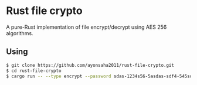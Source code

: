# Rust file crypto
A pure-Rust implementation of file encrypt/decrypt using AES 256 algorithms.

## Using

```bash
$ git clone https://github.com/ayonsaha2011/rust-file-crypto.git
$ cd rust-file-crypto
$ cargo run -- --type encrypt --password sdas-1234s56-5asdas-sdf4-545sdfs --files_count 1 --filenames example.txt
```
